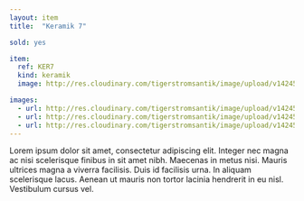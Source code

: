 ```yaml
---
layout: item
title:  "Keramik 7"

sold: yes

item:
  ref: KER7
  kind: keramik
  image: http://res.cloudinary.com/tigerstromsantik/image/upload/v1424550896/keramik/Keramik_110.jpg

images:
  - url: http://res.cloudinary.com/tigerstromsantik/image/upload/v1424550896/keramik/Keramik_111.jpg
  - url: http://res.cloudinary.com/tigerstromsantik/image/upload/v1424550896/keramik/Keramik_112.jpg
  - url: http://res.cloudinary.com/tigerstromsantik/image/upload/v1424550896/keramik/Keramik_114.jpg
---
```


Lorem ipsum dolor sit amet, consectetur adipiscing elit. Integer nec magna ac nisi scelerisque finibus in sit amet nibh. Maecenas in metus nisi. Mauris ultrices magna a viverra facilisis. Duis id facilisis urna. In aliquam scelerisque lacus. Aenean ut mauris non tortor lacinia hendrerit in eu nisl. Vestibulum cursus vel.
